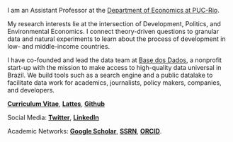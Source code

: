 
I am an Assistant Professor at the [Department of Economics at PUC-Rio](http://www.econ.puc-rio.br/).

My research interests lie at the intersection of Development, Politics, and Environmental Economics. I connect theory-driven questions to granular data and natural experiments to learn about the process of development in low- and middle-income countries.

I have co-founded and lead the data team at [Base dos Dados](https://basedosdados.org/), a nonprofit start-up with the mission to make access to high-quality data universal in Brazil. We build tools such as a search engine and a public datalake to facilitate data work for academics, journalists, policy makers, companies, and developers.

__[Curriculum Vitae](/CV.pdf)__, __[Lattes](http://lattes.cnpq.br/1688146607064348)__, __[Github](https://github.com/rdahis)__

Social Media: __[Twitter](https://twitter.com/rdahis)__, __[LinkedIn](https://www.linkedin.com/in/rdahis/)__

Academic Networks: __[Google Scholar](https://scholar.google.com/citations?user=iDi8BA8AAAAJ)__, __[SSRN](https://ssrn.com/author=2786164)__, __[ORCID](https://orcid.org/0000-0003-2346-0889)__.

